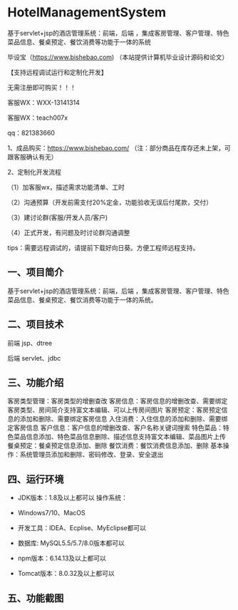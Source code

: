 # HotelManagementSystem
 基于servlet+jsp的酒店管理系统：前端，后端 ，集成客房管理、客户管理、特色菜品信息、餐桌预定、餐饮消费等功能于一体的系统

毕设宝（https://www.bishebao.com) （本站提供计算机毕业设计源码和论文）

【支持远程调试运行和定制化开发】

无需注册即可购买！！！

客服WX：WXX-13141314

客服WX：teach007x

qq：821383660


1、成品购买：https://www.bishebao.com/ （注：部分商品在库存还未上架，可跟客服确认有无）

2、定制化开发流程

（1）加客服wx，描述需求功能清单、工时

（2）沟通预算（开发前需支付20%定金，功能验收无误后付尾款，交付）

（3）建讨论群(客服/开发人员/客户)

（4）正式开发，有问题及时讨论群沟通调整

tips：需要远程调试的，请提前下载好向日葵。方便工程师远程支持。
<h2>一、项目简介</h2>
基于servlet+jsp的酒店管理系统：前端，后端 ，集成客房管理、客户管理、特色菜品信息、餐桌预定、餐饮消费等功能于一体的系统。
<h2>二、项目技术</h2>
前端 jsp、dtree

后端 servlet、jdbc
<h2>三、功能介绍</h2>
<div class="markdown-heading" dir="auto">
<div class="markdown-heading" dir="auto">

客房类型管理：客房类型的增删查改
客房信息：客房信息的增删改查、需要绑定客房类型、房间简介支持富文本编辑、可以上传房间图片
客房预定：客房预定信息的添加和删除、需要绑定客房信息
入住消费：入住信息的添加和删除、需要绑定客房信息
客户信息：客户信息的增删改查、客户名称关键词搜索
特色菜品：特色菜品信息添加、特色菜品信息删除、描述信息支持富文本编辑、菜品图片上传
餐桌预定：餐桌预定信息添加、删除
餐饮消费：餐饮消费信息添加、删除
基本操作：系统管理员添加和删除、密码修改、登录、安全退出

</div>
</div>
<h2>四、运行环境</h2>
<ul dir="auto">
 	<li>
<p dir="auto">JDK版本：1.8及以上都可以 操作系统：</p>
</li>
 	<li>
<p dir="auto">Windows7/10、MacOS</p>
</li>
 	<li>
<p dir="auto">开发工具：IDEA、Ecplise、MyEclipse都可以</p>
</li>
 	<li>
<p dir="auto">数据库: MySQL5.5/5.7/8.0版本都可以</p>
</li>
 	<li>
<p dir="auto">npm版本：6.14.13及以上都可以</p>
</li>
 	<li>
<p dir="auto">Tomcat版本：8.0.32及以上都可以</p>
</li>
</ul>
<h2>五、功能截图</h2>
<img class="aligncenter size-full wp-image" src="https://www.bishebao.com/wp-content/uploads/2024/07/Java毕业设计-基于servlet+jsp的酒店管理系统/result/image_1_1.png" alt="" />
<img class="aligncenter size-full wp-image" src="https://www.bishebao.com/wp-content/uploads/2024/07/Java毕业设计-基于servlet+jsp的酒店管理系统/result/image_2_2.png" alt="" />
<img class="aligncenter size-full wp-image" src="https://www.bishebao.com/wp-content/uploads/2024/07/Java毕业设计-基于servlet+jsp的酒店管理系统/result/image_3_3.png" alt="" />
<img class="aligncenter size-full wp-image" src="https://www.bishebao.com/wp-content/uploads/2024/07/Java毕业设计-基于servlet+jsp的酒店管理系统/result/image_4_4.png" alt="" />
<img class="aligncenter size-full wp-image" src="https://www.bishebao.com/wp-content/uploads/2024/07/Java毕业设计-基于servlet+jsp的酒店管理系统/result/image_5_5.png" alt="" />
<img class="aligncenter size-full wp-image" src="https://www.bishebao.com/wp-content/uploads/2024/07/Java毕业设计-基于servlet+jsp的酒店管理系统/result/image_6_6.png" alt="" />